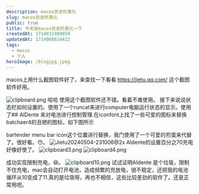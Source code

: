 ```yaml
---
description: macos状态栏美化
slug: macos状态栏美化
public: true
title: 今天给macos状态栏美化一下
createdAt: 1714832409059
updatedAt: 1714908614422
tags:
  - macos
  - 个人
heroImage: /blogjpg.jpeg
---
```

macos上用什么截图软件好了，来查找一下看看
https://jietu.qq.com/ 这个截图软件好用。

![clipboard.png](/posts/macos状态栏美化_clipboard-png.png)
哈哈 使用这个截图软件还不错。看着不难使用。
接下来说说状态栏如何设置的。使用了一个runcat来进行computer电脑运行状态的显示。使用了## AlDente
来对电池进行控制管理.在iconfont上找了一些可爱的图标来替换batchaer4的丑陋的图标。如下图所示

bartender menu bar icon这个位置进行替换，我门使用了一个可爱的煎蛋来代替了。很好看。😯。
![Jietu20240504-231006@2x](/posts/macos状态栏美化_jietu20240504-231006-2-x.png)
AIdente的设置百分之70充电好像好使了。
![clipboard3.png](/posts/macos状态栏美化_clipboard3-png.png)
![clipboard4.png](/posts/macos状态栏美化_clipboard4-png.png)

成功实现限制充电，😄。
![clipboard10.png](/posts/macos状态栏美化_clipboard10-png.png)
试试证明AIdente 是个垃圾，限制不住充电，mac会自动打开电池，造成频繁的充放电，很不稳定，还把我的电池循环从10变成了11.真的是垃圾呀。再也不相信，这些比较差劲的软件了。还是正常用吧。
